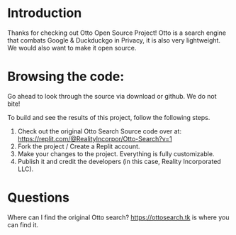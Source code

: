 # Introduction
Thanks for checking out Otto Open Source Project! Otto is a search engine that combats Google & Duckduckgo in Privacy, it is also very lightweight. We would also want to make it open source.


# Browsing the code:
Go ahead to look through the source via download or github. We do not bite!


To build and see the results of this project, follow the following steps.
1. Check out the original Otto Search Source code over at: https://replit.com/@RealityIncorpor/Otto-Search?v=1
2. Fork the project / Create a Replit account.
3. Make your changes to the project. Everything is fully customizable.
4. Publish it and credit the developers (in this case, Reality Incorporated LLC).



# Questions
Where can I find the original Otto search?
https://ottosearch.tk is where you can find it.
